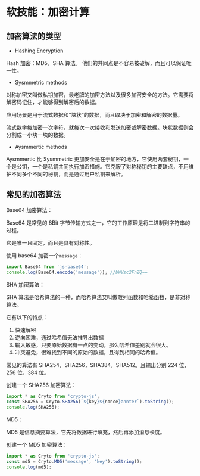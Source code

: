 # 软技能：加密计算

## 加密算法的类型

- Hashing Encryption

Hash 加密：MD5，SHA 算法。
他们的共同点是不容易被破解，而且可以保证唯一性。

- Sysmmetric methods

对称加密又叫做私钥加密，最老牌的加密方法以及很多加密安全的方法。它需要将解密码记住，才能够得到解密后的数据。

应用场景是用于流式数据和“块状”的数据，而且取决于加密和解密的数据量。

流式数字每加密一次字符，就每次一次接收和发送加密或解密数据。块状数据则会分割成一小块一块的数据。

- Aysmmertic methods

Aysmmertic 比 Sysmmetric 更加安全是在于加密的地方，它使用两套秘钥，一个是公钥，一个是私钥共同执行加密措施。它克服了对称秘钥的主要缺点，不用维护不同多个不同的秘钥，而是通过用户私钥来解析。


## 常见的加密算法

Base64 加密算法：

Base64 是常见的 8Bit 字节传输方式之一，它的工作原理是将二进制到字符串的过程。

它是唯一且固定，而且是具有对称性。

使用 base64 加密一个`message`：

```js
import Base64 from 'js-base64';
console.log(Base64.encode('message')); //bWVzc2FnZQ==
```

SHA 加密算法：

SHA 算法是哈希算法的一种，而哈希算法又叫做散列函数和哈希函数，是非对称算法。

它有以下的特点：

1. 快速解密
2. 逆向困难，通过哈希值无法推导出数据
3. 输入敏感，只要原始数据有一点的变动，那么哈希值差别就会很大。
4. 冲突避免，很难找到不同的原始的数据，且得到相同的哈希值。

常见的算法有 SHA254，SHA256，SHA384，SHA512。且输出分别 224 位，256 位，384 位。

创建一个 SHA256 加密算法：

```js
import * as Cryto from 'crypto-js';
const SHA256 = Cryto.SHA256(`${key}${nonce}annter`).toString();
console.log(SHA256);
```

MD5：

MD5 是信息摘要算法，它先将数据进行填充，然后再添加消息长度。

创建一个 MD5 加密算法：

```js
import * as Cryto from 'crypto-js';
const md5 = Cryto.MD5('message', 'key').toString();
console.log(md5);
```
